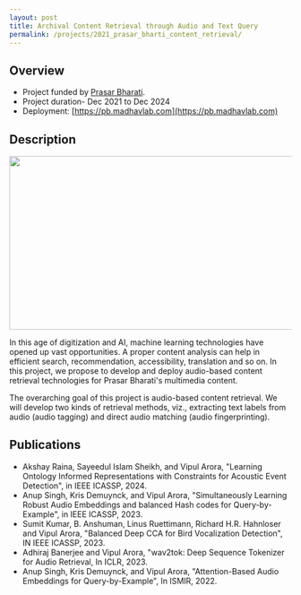 ```yaml
---
layout: post
title: Archival Content Retrieval through Audio and Text Query
permalink: /projects/2021_prasar_bharti_content_retrieval/
---
```


## Overview

  - Project funded by [Prasar Bharati]().
  - Project duration- Dec 2021 to Dec 2024
  - Deployment: [https://pb.madhavlab.com](https://pb.madhavlab.com)

## Description

<img class="img-cover mb-3" src="https://raw.githubusercontent.com/vipular/vipular.github.io/gh-pages/assets/img/aed_image.png" width="680" height="310">
<br />

In this age of digitization and AI, machine learning technologies have opened up vast opportunities. A proper content analysis can help in efficient search, recommendation, accessibility, translation and so on. In this project, we propose to develop and deploy audio-based content retrieval technologies for Prasar Bharati's multimedia content. 

The overarching goal of this project is audio-based content retrieval. We will develop two kinds of retrieval methods, viz., extracting text labels from audio (audio tagging) and direct audio matching (audio fingerprinting).

## Publications
- Akshay Raina, Sayeedul Islam Sheikh, and Vipul Arora, "Learning Ontology Informed Representations with Constraints for Acoustic Event Detection", in IEEE ICASSP, 2024.
- Anup Singh, Kris Demuynck, and Vipul Arora, "Simultaneously Learning Robust Audio Embeddings and balanced Hash codes for Query-by-Example", in IEEE ICASSP, 2023.
- Sumit Kumar, B. Anshuman, Linus Ruettimann, Richard H.R. Hahnloser and Vipul Arora, "Balanced Deep CCA for Bird Vocalization Detection", IN IEEE ICASSP, 2023.
- Adhiraj Banerjee and Vipul Arora, "wav2tok: Deep Sequence Tokenizer for Audio Retrieval, In ICLR, 2023.
- Anup Singh, Kris Demuynck, and Vipul Arora, "Attention-Based Audio Embeddings for Query-by-Example", In ISMIR, 2022.
